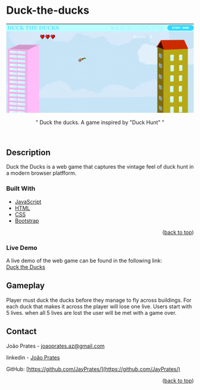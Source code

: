 # Duck-the-ducks







<p align="center">
<img src='duck.png'/>
</p>


<p align="center">
"   Duck the ducks. A game inspired by "Duck Hunt"  "
</p>


<br />






## Description

Duck the Ducks is a web game that captures the vintage feel of duck hunt in a modern browser platfform.



### Built With



* [JavaScript](https://developer.mozilla.org/en-US/docs/Web/JavaScript)
* [HTML](https://developer.mozilla.org/en-US/docs/Web/HTML)
* [CSS](https://developer.mozilla.org/en-US/docs/Web/CSS)
* [Bootstrap](https://getbootstrap.com/)



<p align="right">(<a href="#top">back to top</a>)</p>



### Live Demo

A live demo of the web game can be found in the following link:
<br/>
<a href="https://duck-the-ducks.netlify.app/"> Duck the Ducks </a>



## Gameplay

Player must duck the ducks before they manage to fly across buildings. For each duck that makes it across the player will lose one live. 
Users start with 5 lives. when all 5 lives are lost the user will be met with a game over.



## Contact

João Prates - joaoprates.az@gmail.com

linkedin - <a href="https://www.linkedin.com/in/joao-prates-az/"> João Prates </a>

GitHub: [https://github.com/JayPrates/](https://github.com/JayPrates/)







<p align="right">(<a href="#top">back to top</a>)</p>

